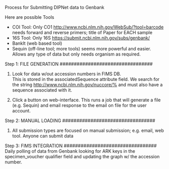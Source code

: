 Process for Submitting DIPNet data to Genbank

Here are possible Tools
 * COI Tool: Only CO1
    http://www.ncbi.nlm.nih.gov/WebSub/?tool=barcode
    needs forward and reverse primers; title of Paper for EACH sample
 * 16S Tool: Only 16S
    https://submit.ncbi.nlm.nih.gov/subs/genbank/
 * BankIt (web based tool)
 * Sequin (off-line tool; more tools)
    seems more powerful and easier.
    Allows any type of data but only needs organism as required.
   	
Step 1: FILE GENERATION
#################################

1.	Look for data w/out accession numbers in FIMS DB.  
This is stored in the associatedSequence attribute field.  We search for the string http://www.ncbi.nlm.nih.gov/nuccore/%  and must also have a sequence associated with it.

2.	Click a button on web-interface.  This runs a job that will generate a file (e.g. Sequin) and email response to the email on file for the user account.


Step 2: MANUAL LOADING
#################################

1.	All submission types are focused on manual submission; e.g. email, web tool.
Anyone can submit data 

Step 3: FIMS INTEGRATION
#################################
Daily polling of data from Genbank looking for ARK keys in the specimen_voucher qualifier field and updating the graph w/ the accession number.
